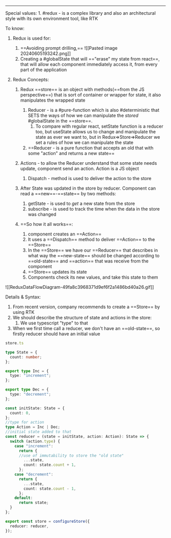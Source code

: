 ***
Special values:
	1. #redux - is a complex library and also an architectural style with its own environment tool, like RTK

To know: 
1. Redux is used for:
	1. ==Avoiding prompt drilling,== 
	![[Pasted image 20240605193242.png]]
	2. Creating a #globalState that will =="erase" my state from react==, that will allow each component immediately access it, from every part of the application
	
2. Redux Concepts:
	1. Redux ==store== is an object with methods(==from the JS perspective==) that is sort of container or wrapper for state, it also manipulates the wrapped state
		1. Reducer - is a #pure-function which is also #deterministic  that SETS the ways of how we can manipulate the *stored* #globalState in the ==store==. 
			1. To compare with regular react, setState function is a reducer too, but useState allows us to change and manipulate the state as ever we want to, but in Redux=>Store=>Reducer we set a rules of how we can manipulate the state
		2. ==Reducer - is a pure function that accepts an old that with some "action" and returns a new state==
		
	2. Actions - to allow the Reducer understand that some state needs update, component send an action. Action is a JS object 
		1. Dispatch - method is used to deliver the action to the store 
		
	3. After State was updated in the store by reducer. Component can read a ==new==-==state== by two methods:
		1. getState - is used to *get* a new state from the store 
		2. subscribe - is used to track the time when the data in the store was changed 
		
	4. ==So how it all works==:
		1. component creates an ==Action== 
		2. It uses a ==Dispatch== method to deliver ==Action== to the ==Store==
		3. In the ==Store== we have our ==Reducer== that describes in what way the ==new-state== should be changed according to ==old-state== and ==action== that was receive from the component
		4. ==Store== updates its state
		5. Components check its new values, and take this state to them 

![[ReduxDataFlowDiagram-49fa8c3968371d9ef6f2a1486bd40a26.gif]]

Details & Syntax:
1. From recent version, company recommends to create a ==Store== by using RTK
2. We should describe the structure of state and actions in the store:
	1. We use typescript "type" to that 
3.  When we first time call a reducer, we don't have an ==old-state==, so firstly reducer should have an initial value 
```ts
store.ts

type State = {
  count: number;
};

export type Inc = {
  type: "increment";
};

export type Dec = {
  type: "decrement";
};

const initState: State = {
  count: 0,
};
//type for action 
type Action = Inc | Dec;
//initial state added to that
const reducer = (state = initState, action: Action): State => {
  switch (action.type) {
    case "increment":
      return {
      //use of immutability to store the "old state"
        ...state,
        count: state.count + 1,
      };
    case "decrement":
      return {
        ...state,
        count: state.count - 1,
      };
    default:
      return state;
  }
};

export const store = configureStore({
  reducer: reducer,
});

```
